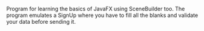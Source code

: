 Program for learning the basics of JavaFX using SceneBuilder too. The program emulates a SignUp where you have to fill all the blanks and validate your data before sending it.
